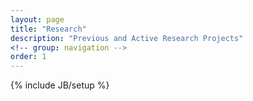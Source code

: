 ```yaml
---
layout: page
title: "Research"
description: "Previous and Active Research Projects"
<!-- group: navigation -->
order: 1
---
```

{% include JB/setup %}




